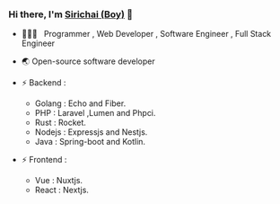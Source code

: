 ### Hi there, I'm [Sirichai (Boy)](https://nextjs-scg-app.herokuapp.com/resume) 🎉

- 🧑🏻‍💻 &nbsp; Programmer , Web Developer , Software Engineer , Full Stack Engineer
- 🌏 Open-source software developer
- ⚡ Backend :
  * Golang : Echo and Fiber.
  * PHP : Laravel ,Lumen and Phpci. 
  * Rust : Rocket.
  * Nodejs : Expressjs and Nestjs.
  * Java : Spring-boot and Kotlin.
   
- ⚡ Frontend :
  * Vue : Nuxtjs.
  * React : Nextjs.


<!--
**suraboy/suraboy** is a ✨ _special_ ✨ repository because its `README.md` (this file) appears on your GitHub profile.

Here are some ideas to get you started:

- 🔭 I’m currently working on ...
- 🌱 I’m currently learning ...
- 👯 I’m looking to collaborate on ...
- 🤔 I’m looking for help with ...
- 💬 Ask me about ...
- 📫 How to reach me: ...
- 😄 Pronouns: ...
- ⚡ Fun fact: ...
-->
